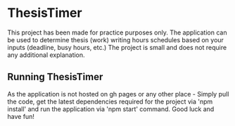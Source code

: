 # ThesisTimer

This project has been made for practice purposes only.
The application can be used to determine thesis (work) writing hours schedules based on your inputs (deadline, busy hours, etc.)
The project is small and does not require any additional explanation.

## Running ThesisTimer

As the application is not hosted on gh pages or any other place - 
Simply pull the code, get the latest dependencies required for the project via 'npm install' 
and run the application via 'npm start' command.
Good luck and have fun!


